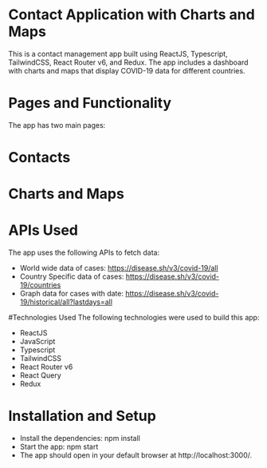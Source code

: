 # Contact Application with Charts and Maps
This is a contact management app built using ReactJS, Typescript, TailwindCSS, React Router v6, and Redux. 
The app includes a dashboard with charts and maps that display COVID-19 data for different countries.

# Pages and Functionality
The app has two main pages:

# Contacts
# Charts and Maps

# APIs Used
The app uses the following APIs to fetch data:

- World wide data of cases: https://disease.sh/v3/covid-19/all
- Country Specific data of cases: https://disease.sh/v3/covid-19/countries
- Graph data for cases with date: https://disease.sh/v3/covid-19/historical/all?lastdays=all

#Technologies Used
The following technologies were used to build this app:

- ReactJS
- JavaScript
- Typescript
- TailwindCSS
- React Router v6
- React Query
- Redux

# Installation and Setup
- Install the dependencies: npm install
- Start the app: npm start
- The app should open in your default browser at http://localhost:3000/.


